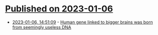# [Published on 2023-01-06](index.md)

* [2023-01-06, 14:51:09](https://news.ycombinator.com/item?id=34275199) - [Human gene linked to bigger brains was born from seemingly useless DNA](https://www.science.org/content/article/human-gene-linked-bigger-brains-was-born-seemingly-useless-dna)
